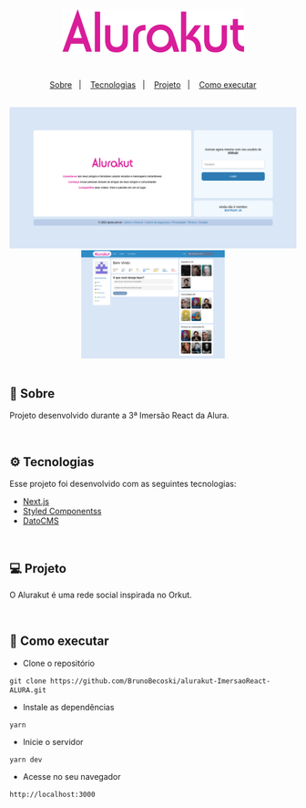 <p align="center">
  <img alt="Alurakut logo" src=".github/alurakut_logo.png" />
</p>

</br >

<p align="center">
  <a href="#-sobre">Sobre</a>&nbsp;&nbsp;&nbsp;|&nbsp;&nbsp;&nbsp;
  <a href="#-tecnologias">Tecnologias</a>&nbsp;&nbsp;&nbsp;|&nbsp;&nbsp;&nbsp;
  <a href="#-projeto">Projeto</a>&nbsp;&nbsp;&nbsp;|&nbsp;&nbsp;&nbsp;
  <a href="#-como-executar">Como executar</a>
</p> 

</br>

<div align="center">
  <img alt="Posts" src=".github/alurakut_login.png" />
  <img alt="Post" src=".github/alurakut_home.png" width="50%" />
</div>

</br>

## 📖 Sobre

Projeto desenvolvido durante a 3ª Imersão React da Alura.

</br>

## ⚙ Tecnologias

Esse projeto foi desenvolvido com as seguintes tecnologias:

- [Next.js](https://nextjs.org)
- [Styled Componentss](https://styled-components.com)
- [DatoCMS](https://www.datocms.com)

</br>

## 💻 Projeto

O Alurakut é uma rede social inspirada no Orkut.

</br>

## 🚀 Como executar

- Clone o repositório
```
git clone https://github.com/BrunoBecoski/alurakut-ImersaoReact-ALURA.git
```
- Instale as dependências
```
yarn
```
- Inicie o servidor
``` 
yarn dev
```
- Acesse no seu navegador
```
http://localhost:3000
```

